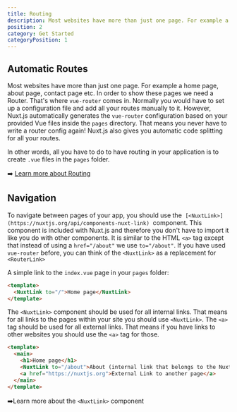 ```yaml
---
title: Routing
description: Most websites have more than just one page. For example a home page, about page, contact page etc. In order to show these pages we need a Router.
position: 2
category: Get Started
categoryPosition: 1
---
```

## Automatic Routes

Most websites have more than just one page. For example a home page, about page, contact page etc. In order to show these pages we need a Router. That's where `vue-router` comes in. Normally you would have to set up a configuration file and add all your routes manually to it. However, Nuxt.js automatically generates the `vue-router` configuration based on your provided Vue files inside the `pages` directory. That means you never have to write a router config again! Nuxt.js also gives you automatic code splitting for all your routes. 

In other words, all you have to do to have routing in your application is to create `.vue` files in the `pages` folder. 

➡️ [Learn more about Routing](/guides/features/file-system-routing)

## Navigation

To navigate between pages of your app, you should use the  `[<NuxtLink>](https://nuxtjs.org/api/components-nuxt-link)`  component. This component is included with Nuxt.js and therefore you don't have to import it like you do with other components. It is similar to the HTML `<a>` tag except that instead of using a `href="/about"` we use `to="/about"`.  If you have used `vue-router` before, you can think of the `<NuxtLink>` as a replacement for `<RouterLink>`

A simple link to the `index.vue` page in your `pages` folder:

```html
<template>
  <NuxtLink to="/">Home page</NuxtLink>
</template>
```

The `<NuxtLink>` component should be used for all internal links. That means for all links to the pages within your site you should use `<NuxtLink>`. The `<a>` tag should be used for all external links. That means if you have links to other websites you should use the `<a>` tag for those.

```html
<template>
  <main>
    <h1>Home page</h1>
    <NuxtLink to="/about">About (internal link that belongs to the Nuxt App)</NuxtLink>
    <a href="https://nuxtjs.org">External Link to another page</a>
  </main>
</template>
```

➡️Learn more about the `<NuxtLink>` component
